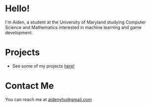 # Hello!

I'm Aiden, a student at the University of Maryland studying Computer Science and Mathematics interested in machine learning and game development.

# Projects
* See some of my projects [here!](https://github.com/CS2Student?tab=repositories)

# Contact Me
You can reach me at [aidenyhu@gmail.com](mailto:aidenyhu@gmail.com)
